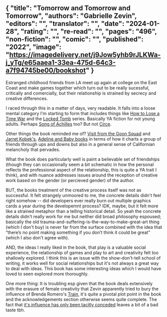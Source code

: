 {
 "title": "Tomorrow and Tomorrow and Tomorrow",
 "authors": "Gabrielle Zevin",
 "editors": "",
 "translator": "",
 "date": "2024-01-28",
 "rating": "",
 "re-read": "",
 "pages": "496",
 "non-fiction": "",
 "comic": "",
 "published": "2022",
 "image": "https://imagedelivery.net/j9Jow5yhb9rJLKWa-j_yTg/e65aaea1-33ea-475d-64c3-a7f94745be00/bookshot"
}
---

Estranged childhood friends from LA meet up again at college on the East Coast and make games together which turn out to be really sucessful, critically and comercially,  but their relationship is strained by secrecy and creative differences. 

I raced through this in a matter of days, very readable. It falls into a loose mental category I'm starting to form that includes things like [How to Lose a Time War](book-This-is-How-You-Lose-the-Time-War(2019)) and the [Locked Tomb](author-Tamsyn-Muir) series. Basically YA fiction for not young adults. Perhaps [Song of Achilles](book-The-Song-Of-Achilles(2011)) too? But not [Circe](book-Circe(2018)).

Other things the book reminded me of? [Visit from the Goon Squad](book-A-Visit-from-the-Goon-Squad(2010)) and [Jarret Kobek's](author-Jarett-Kobek), [Adeline and Baby books](book-The-Future-Won't-Be-Long(2017)) in terms of how it charts a group of friends through ups and downs but also in a general sense of Californian melancholy that pervades.

What the book does particularly well is paint a believable set of friendships (though they can occasionally seem a bit schematic in how the personal reflects the professional aspect of the relationship, this is quite a YA trait I think), and with nuance addresses issues around the reception of creative work based on the gender (or percieved gender) of the author. 

BUT, the books treatment of the creative process itself was not as successful. It felt strangely unmoored to me, the concrete details didn't feel right somehow -- did developers ever really burn out multiple graphics cards a year during the developemnt process? IDK, maybe, but it felt more like a strained metaphor than a telling historical detail. So yeah the concrete details didn't really work for me but neither did broad philosophy espoused; basically the old trauma-and-suffering-is-the-way-to-make-great-art thing (which I don't buy) is never far from the surface combined with the idea that “there’s no point making something if you don’t think it could be great” (which I also don't agree with).

AND, the ideas I really liked in the book, that play is a valuable social experience, the relationship of games and play to art and creativity felt too shallowly explored. I think this is an issue with the show-don't-tell school of writing, it works well for social relationships but it's not always a great way to deal with ideas. This book has some interesting ideas which I would have loved to seen explored more thoroughly.

One more thing: It is troubling esp given that the book deals extensively with the erasure of female creativity that Zevin apparently tried to bury the influence of Brenda Romero's [Train](https://en.wikipedia.org/wiki/Train_(board_game)#Reception), it's quite a pivotal plot point in the book and the acknowledgements section otherwise seems quite complete. The fact that [it's influence has only been tacitly conceded](https://archive.ph/MysPa) leaves a bit of a bad taste tbh.